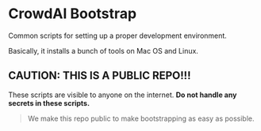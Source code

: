 # CrowdAI Bootstrap
Common scripts for setting up a proper development environment.

Basically, it installs a bunch of tools on Mac OS and Linux.

## CAUTION: THIS IS A PUBLIC REPO!!!
These scripts are visible to anyone on the internet. **Do not handle any secrets in these scripts.**

> We make this repo public to make bootstrapping as easy as possible.
